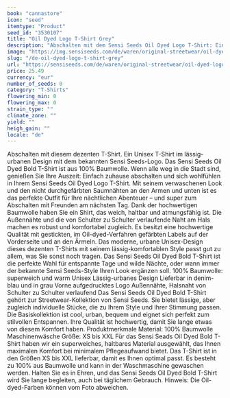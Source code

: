 ```yaml
---
book: "cannastore"
icon: "seed"
itemtype: "Product"
seed_id: "3530107"
title: "Oil Dyed Logo T-Shirt Grey"
description: "Abschalten mit dem Sensi Seeds Oil Dyed Logo T-Shirt: Ein Unisex T-Shirt im lässig-urbanen Design mit dezentem Sensi Seeds-Logo. Jetzt online kaufen!"
image: "https://img.sensiseeds.com/de/waren/original-streetwear/oil-dyed-logo-t-shirt-grey-image.png"
slug: "/de-oil-dyed-logo-t-shirt-grey"
url: "https://sensiseeds.com/de/waren/original-streetwear/oil-dyed-logo-t-shirt-grey?a_aid=cannastore"
price: 25.49
currency: "eur"
number_of_seeds: 0
category: "T-Shirts"
flowering_min: 0
flowering_max: 0
strain_type: ""
climate_zone: ""
yield: ""
heigh_gain: ""
locale: "de"
---
```

Abschalten mit diesem dezenten T-Shirt. Ein Unisex T-Shirt im lässig-urbanen Design mit dem bekannten Sensi Seeds-Logo. Das Sensi Seeds Oil Dyed Bold T-Shirt ist aus 100% Baumwolle. Wenn alle weg in die Stadt sind, genießen Sie Ihre Auszeit: Einfach zuhause abschalten und sich wohlfühlen in Ihrem Sensi Seeds Oil Dyed Logo T-Shirt. Mit seinem verwaschenen Look und den nicht durchgefärbten Saumnähten an den Armen und unten ist es das perfekte Outfit für Ihre nächtlichen Abenteuer – und super zum Abschalten mit Freunden am nächsten Tag. Dank der hochwertigen Baumwolle haben Sie ein Shirt, das weich, haltbar und atmungsfähig ist. Die Außennähte und die von Schulter zu Schulter verlaufende Naht am Hals machen es robust und komfortabel zugleich. Es besitzt eine hochwertige Qualität mit gestickten, im Oil-dyed-Verfahren gefärbten Labels auf der Vorderseite und an den Ärmeln. Das moderne, urbane Unisex-Design dieses dezenten T-Shirts mit seinem lässig-komfortablen Style passt gut zu allem, was Sie sonst noch tragen. Das Sensi Seeds Oil Dyed Bold T-Shirt ist die perfekte Wahl für entspannte Tage und wilde Nächte, oder wann immer der bekannte Sensi Seeds-Style Ihren Look ergänzen soll. 100% Baumwolle: superweich und warm Unisex Lässig-urbanes Design Lieferbar in denim-blau und in grau Vorne aufgedrucktes Logo Außennähte, Halsnaht von Schulter zu Schulter verlaufend Das Sensi Seeds Oil Dyed Bold T-Shirt gehört zur Streetwear-Kollektion von Sensi Seeds. Sie bietet lässige, aber zugleich individuelle Stücke, die zu Ihrem Style und Ihrer Stimmung passen. Die Basiskollektion ist cool, urban, bequem und eignet sich perfekt zum stilvollen Entspannen. Ihre Qualität ist hochwertig, damit Sie lange etwas von diesem Komfort haben. Produktmerkmale Material: 100% Baumwolle Maschinenwäsche Größe: XS bis XXL Für das Sensi Seads Oil Dyed Bold T-Shirt haben wir ein superweiches, haltbares Material ausgewählt, das Ihnen maximalen Komfort bei minimalem Pflegeaufwand bietet. Das T-Shirt ist in den Größen XS bis XXL lieferbar, damit es Ihnen optimal passt. Es besteht zu 100% aus Baumwolle und kann in der Waschmaschine gewaschen werden. Halten Sie es in Ehren, und das Sensi Seeds Oil Dyed Bold T-Shirt wird Sie lange begleiten, auch bei täglichem Gebrauch. Hinweis: Die Oil-dyed-Farben können vom Foto abweichen.
